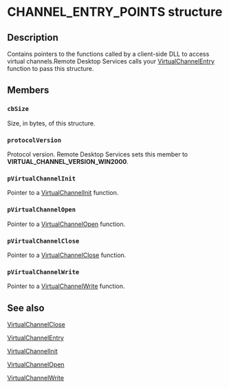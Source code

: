 # CHANNEL_ENTRY_POINTS structure

## Description

Contains pointers to the functions called by a client-side DLL to access virtual channels.Remote Desktop Services calls your
[VirtualChannelEntry](https://learn.microsoft.com/windows/desktop/api/cchannel/nc-cchannel-virtualchannelentry) function to pass this structure.

## Members

### `cbSize`

Size, in bytes, of this structure.

### `protocolVersion`

Protocol version. Remote Desktop Services sets this member to **VIRTUAL_CHANNEL_VERSION_WIN2000**.

### `pVirtualChannelInit`

Pointer to a
[VirtualChannelInit](https://learn.microsoft.com/windows/desktop/api/cchannel/nc-cchannel-virtualchannelinit) function.

### `pVirtualChannelOpen`

Pointer to a
[VirtualChannelOpen](https://learn.microsoft.com/windows/desktop/api/cchannel/nc-cchannel-virtualchannelopen) function.

### `pVirtualChannelClose`

Pointer to a
[VirtualChannelClose](https://learn.microsoft.com/windows/desktop/api/cchannel/nc-cchannel-virtualchannelclose) function.

### `pVirtualChannelWrite`

Pointer to a
[VirtualChannelWrite](https://learn.microsoft.com/windows/desktop/api/cchannel/nc-cchannel-virtualchannelwrite) function.

## See also

[VirtualChannelClose](https://learn.microsoft.com/windows/desktop/api/cchannel/nc-cchannel-virtualchannelclose)

[VirtualChannelEntry](https://learn.microsoft.com/windows/desktop/api/cchannel/nc-cchannel-virtualchannelentry)

[VirtualChannelInit](https://learn.microsoft.com/windows/desktop/api/cchannel/nc-cchannel-virtualchannelinit)

[VirtualChannelOpen](https://learn.microsoft.com/windows/desktop/api/cchannel/nc-cchannel-virtualchannelopen)

[VirtualChannelWrite](https://learn.microsoft.com/windows/desktop/api/cchannel/nc-cchannel-virtualchannelwrite)